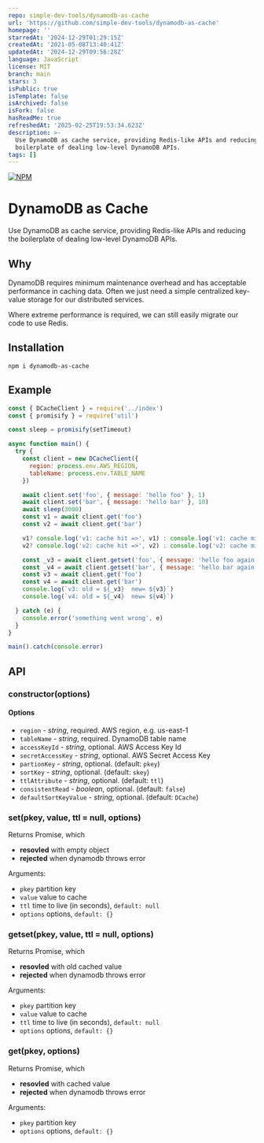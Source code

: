 ```yaml
---
repo: simple-dev-tools/dynamodb-as-cache
url: 'https://github.com/simple-dev-tools/dynamodb-as-cache'
homepage: ''
starredAt: '2024-12-29T01:29:15Z'
createdAt: '2021-05-08T13:40:41Z'
updatedAt: '2024-12-29T09:56:28Z'
language: JavaScript
license: MIT
branch: main
stars: 3
isPublic: true
isTemplate: false
isArchived: false
isFork: false
hasReadMe: true
refreshedAt: '2025-02-25T19:53:34.623Z'
description: >-
  Use DynamoDB as cache service, providing Redis-like APIs and reducing the
  boilerplate of dealing low-level DynamoDB APIs.
tags: []
---
```


[![NPM](https://nodei.co/npm/dynamodb-as-cache.png)](https://www.npmjs.com/package/dynamodb-as-cache)

# DynamoDB as Cache

Use DynamoDB as cache service, providing Redis-like APIs and reducing the boilerplate of dealing low-level DynamoDB APIs. 

## Why

DynamoDB requires minimum maintenance overhead and has acceptable performance in caching data. Often we just need a simple centralized key-value storage for our distributed services. 

Where extreme performance is required, we can still easily migrate our code to use Redis. 


## Installation

```shell
npm i dynamodb-as-cache
```

## Example

```js
const { DCacheClient } = require('../index')
const { promisify } = require('util')

const sleep = promisify(setTimeout)

async function main() {
  try {
    const client = new DCacheClient({
      region: process.env.AWS_REGION,
      tableName: process.env.TABLE_NAME
    })

    await client.set('foo', { message: 'hello foo' }, 1)
    await client.set('bar', { message: 'hello bar' }, 10)
    await sleep(3000)
    const v1 = await client.get('foo')
    const v2 = await client.get('bar')

    v1? console.log('v1: cache hit =>', v1) : console.log('v1: cache miss')
    v2? console.log('v2: cache hit =>', v2) : console.log('v2: cache miss')

    const _v3 = await client.getset('foo', { message: 'hello foo again' }, 1)
    const _v4 = await client.getset('bar', { message: 'hello bar again' }, 10)
    const v3 = await client.get('foo')
    const v4 = await client.get('bar')
    console.log(`v3: old = ${_v3}  new= ${v3}`)    
    console.log(`v4: old = ${_v4}  new= ${v4}`)    

  } catch (e) {
    console.error('something went wrong', e)
  }
}

main().catch(console.error)

```

## API

### constructor(options)

#### Options
* `region` - _string_, required. AWS region, e.g. us-east-1
* `tableName` - _string_, required. DynamoDB table name
* `accessKeyId` - _string_, optional. AWS Access Key Id
* `secretAccessKey` - _string_, optional. AWS Secret Access Key
* `partionKey` - _string_, optional. (default: `pkey`)
* `sortKey` - _string_, optional. (default: `skey`)
* `ttlAttribute` - _string_, optional. (default: `ttl`)
* `consistentRead` - _boolean_, optional. (default: `false`)
* `defaultSortKeyValue` - _string_, optional. (default: `DCache`)

### set(pkey, value, ttl = null, options)

Returns Promise, which 
* __resovled__ with empty object
* __rejected__ when dynamodb throws error

Arguments: 
* `pkey` partition key
* `value` value to cache
* `ttl` time to live (in seconds), `default: null`
* `options` options, `default: {}`

### getset(pkey, value, ttl = null, options)

Returns Promise, which 
* __resovled__ with old cached value
* __rejected__ when dynamodb throws error

Arguments: 
* `pkey` partition key
* `value` value to cache
* `ttl` time to live (in seconds), `default: null`
* `options` options, `default: {}`

### get(pkey, options)

Returns Promise, which 
* __resovled__ with cached value
* __rejected__ when dynamodb throws error

Arguments: 
* `pkey` partition key
* `options` options, `default: {}`
